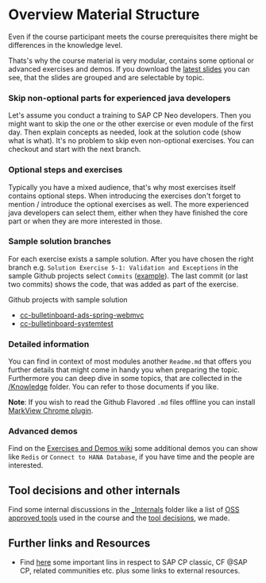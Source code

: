 # Overview Material Structure

Even if the course participant meets the course prerequisites there might be differences in the knowledge level. 

Thats's why the course material is very modular, contains some optional or advanced exercises and demos. If you download the [latest slides](http://mo-9d199bd4b.mo.sap.corp:8080/job/cc-coursematerial/lastSuccessfulBuild/artifact/Z_Presentations/cc-appdev-java.pdf) you can see, that the slides are grouped and are selectable by topic.

### Skip non-optional parts for experienced java developers
Let's assume you conduct a training to SAP CP Neo developers. Then you might want to skip the one or the other exercise or even module of the first day. 
Then explain concepts as needed, look at the solution code (show what is what).
It's no problem to skip even non-optional exercises. You can checkout and start with the next branch. 

### Optional steps and exercises
Typically you have a mixed audience, that's why most exercises itself contains optional steps. When introducing the exercises don't forget to mention / introduce the optional exercises as well.
The more experienced java developers can select them, either when they have finished the core part or when they are more interested in those.

### Sample solution branches
For each exercise exists a sample solution. After you have chosen the right branch e.g. `Solution Exercise 5-1: Validation and Exceptions` in the sample Github projects 
select `Commits` ([example](https://github.wdf.sap.corp/cc-java/cc-bulletinboard-ads-spring-webmvc/commits/solution-5-ValidationExceptions)). 
The last commit (or last two commits) shows the code, that was added as part of the exercise.

Github projects with sample solution
- [cc-bulletinboard-ads-spring-webmvc](https://github.wdf.sap.corp/cc-java/cc-bulletinboard-ads-spring-webmvc)
- [cc-bulletinboard-systemtest](https://github.wdf.sap.corp/cc-java/cc-bulletinboard-systemtest)

### Detailed information
You can find in context of most modules another `Readme.md` that offers you further details that might come in handy you when preparing the topic. Furthermore you can deep dive in some topics, that are collected in the [/Knowledge](/Knowledge) folder. You can refer to those documents if you like. 

**Note**: If you wish to read the Github Flavored `.md` files offline you can install [MarkView Chrome plugin](https://chrome.google.com/webstore/detail/markview/iaddkimmopgchbbnmfmdcophmlnghkim).

### Advanced demos
Find on the [Exercises and Demos wiki](https://github.wdf.sap.corp/cc-java-dev/cc-coursematerial/wiki/Exercises-and-Demos) some additional demos you can show like `Redis` or `Connect to HANA Database`, if you have time and the people are interested.

## Tool decisions and other internals
Find some internal discussions in the [_Internals](/_Internals) folder like a list of [OSS approved tools](/_Internals/Tools.md) used in the course and the [tool decisions](/_Internals/Tool_Decisions.md), we made.

## Further links and Resources
- Find [here](https://github.wdf.sap.corp/cc-java-dev/cc-coursematerial/blob/master/Resources.md) some important lins in respect to SAP CP classic, CF @SAP CP, related communities etc. plus some links to external resources.
